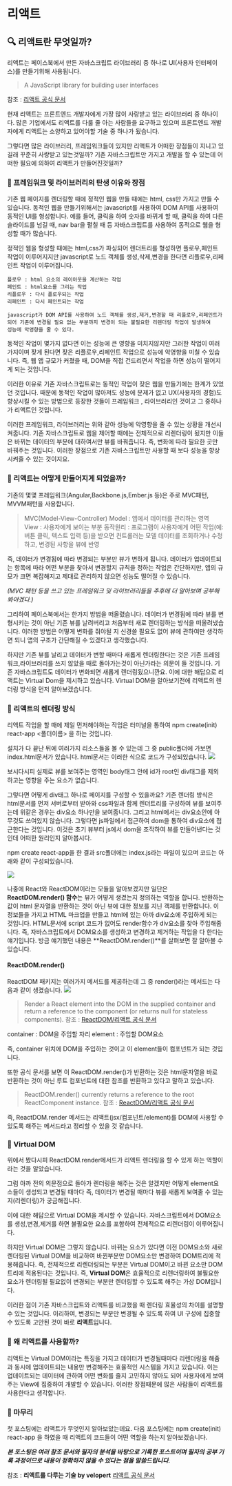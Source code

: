 # 리액트

## 🔍 리액트란 무엇일까?

리액트는 페이스북에서 만든 자바스크립트 라이브러리 중 하나로 UI(사용자 인터페이스)를 만들기위해 사용됩니다.

> A JavaScript library for building user interfaces

참조 : [리액트 공식 문서](https://reactjs.org/)

현재 리액트는 프론트엔드 개발자에게 가장 많이 사랑받고 있는 라이브러리 중 하나이다. 많은 기업에서도 리액트를 다룰 줄 아는 사람들을 요구하고 있으며 프론트엔드 개발자에게 리액트는 소양하고 있어야할 기술 중 하나가 됬습니다.

그렇다면 많은 라이브러리, 프레임워크들이 있지만 리액트가 어떠한 장점들이 지니고 있길래 꾸준히 사랑받고 있는것일까?
기존 자바스크립트만 가지고 개발을 할 수 있는데 어떠한 필요에 의하여 리액트가 만들어진것일까?

### 📌 프레임워크 및 라이브러리의 탄생 이유와 장점

기존 웹 페이지를 렌더링할 때에 정적인 웹을 만들 때에는 html, css만 가지고 만들 수 있습니다. 동적인 웹을 만들기위해서는 javascript를 사용하여 DOM API를 사용하여 동적인 UI를 형성합니다. 예를 들어, 클릭을 하여 숫자를 바뀌게 할 때, 클릭을 하여 다른 슬라이드를 넘길 때, nav bar을 펼칠 때 등 자바스크립트를 사용하여 동적으로 웹을 형성할 때가 많습니다.

정적인 웹을 형성할 때에는 html,css가 파싱되어 렌더트리를 형성하면 플로우,페인트 작업이 이루어지지만 javascript로 노드 객체를 생성,삭제,변경을 한다면 리플로우,리페인트 작업이 이루어집니다.

```
플로우 : html 요소의 레이아웃을 계산하는 작업
페인트 : html요소를 그리는 작업
리플로우 : 다시 플로우되는 작업
리페인트 : 다시 페인트되는 작업

javascript가 DOM API를 사용하여 노드 객체를 생성,제거,변경할 때 리플로우,리페인트가
되어 기존에 변경될 필요 없는 부분까지 변경이 되는 불필요한 리렌더링 작업이 발생하여
성능에 악영향을 줄 수 있다.
```

동적인 작업이 몇가지 없다면 이는 성능에 큰 영향을 미치지않지만 그러한 작업이 여러가지이며 잦게 된다면 잦은 리플로우,리페인트 작업으로 성능에 악영향을 미칠 수 있습니다. 즉, 웹 앱 규모가 커졌을 때, DOM을 직접 건드리면서 작업을 하면 성능이 떨어지게 되는 것입니다.

이러한 이유로 기존 자바스크립트로는 동적인 작업이 잦은 웹을 만들기에는 한계가 있었던 것입니다. 때문에 동적인 작업이 많아져도 성능에 문제가 없고 UX(사용자의 경험)도 향상시킬 수 있는 방법으로 등장한 것들이 프레임워크 , 라이브러리인 것이고 그 중하나가 리액트인 것입니다.

이러한 프레임워크, 라이브러리는 위와 같아 성능에 악영향을 줄 수 있는 상황을 개선시켜줍니다. 기존 자바스크립트로 웹을 제어할 때에는 전체적으로 리렌더링이 됬지만 이들은 바뀌는 데이터의 부분에 대하여서만 뷰를 바꿔줍니다. 즉, 변화에 따라 필요한 곳만 바꿔주는 것입니다.
이러한 장점으로 기존 자바스크립트만 사용할 때 보다 성능을 향상시켜줄 수 있는 것이지요.

### 📌 리액트는 어떻게 만들어지게 되었을까?

기존의 몇몇 프레임워크(Angular,Backbone.js,Ember.js 등)은 주로 MVC패턴, MVVM패턴을 사용합니다.

> MVC(Model-View-Controller)
> Model : 앱에서 데이터를 관리하는 영역
> View : 사용자에게 보이는 부분
> 동작원리 : 프로그램이 사용자에게 어떤 작업(예: 버튼 클릭, 텍스트 입력 등)을 받으면 컨트롤러는 모델 데이터를 조회하거나 수정하고, 변경된 사항을 뷰에 반영

즉, 데이터가 변경됨에 따라 변경되는 부분만 뷰가 변하게 됩니다.
데이터가 업데이트되는 항목에 따라 어떤 부분을 찾아서 변경할지 규칙을 정하는 작업은 간단하지만, 앱의 규모가 크면 복잡해지고 제대로 관리하지 않으면 성능도 떨어질 수 있습니다.

_(MVC 패턴 등을 쓰고 있는 프레임워크 및 라이브러리들을 추후에 더 알아보며 공부해봐야겠다.)_

그리하여 페이스북에서는 한가지 방법을 떠올렸습니다. 데이터가 변경됨에 따라 뷰를 변형시키는 것이 아닌 기존 뷰를 날려버리고 처음부터 새로 렌더링하는 방식을 떠올려냈습니다. 이러한 방법은 어떻게 변화를 줘야될 지 신경쓸 필요도 없어 뷰에 관하여만 생각하면 되니 앱의 구조가 간단해질 수 있겠다고 생각했습니다.

하지만 기존 뷰를 날리고 데이터가 변할 때마다 새롭게 렌더링한다는 것은 기존 프레임워크,라이브러리를 쓰지 않았을 때로 돌아가는것이 아닌가라는 의문이 들 것입니다.
기존 자바스크립트도 데이터가 변화되면 새롭게 렌더링됬으니깐요.
이에 대한 해답으로 리액트는 Virtual Dom을 제시하고 있습니다.
Virtual DOM을 알아보기전에 리액트의 렌더링 방식을 먼저 알아보겠습니다.

### 📌 리액트의 렌더링 방식

리액트 작업을 할 때에 제일 먼저해야하는 작업은 터미널을 통하여 npm create(init) react-app <폴더이름> 을 하는 것입니다.

설치가 다 끝난 뒤에 여러가지 리소스들을 볼 수 있는데 그 중 public폴더에 가보면 index.html문서가 있습니다.
html문서는 이러한 식으로 코드가 구성되있습니다.
![](https://images.velog.io/images/kcj_dev96/post/6093ec7b-eb6f-492d-a531-46ddb70493f3/react_posting3.png)

보시다시피 실제로 뷰를 보여주는 영역인 body태그 안에 id가 root인 div태그를 제외하고는 영향을 주는 요소가 없습니다.

그렇다면 어떻게 div태그 하나로 페이지를 구성할 수 있을까요?
기존 렌더링 방식은 html문서를 먼저 서버로부터 받아와 css파일과 함께 렌더트리를 구성하여 뷰를 보여주는데 위같은 경우는 div요소 하나만을 보여줍니다. 그리고 html에서는 div요소안에 아무것도 쓰여있지 않습니다.
그렇다면 js파일에서 접근하여 dom을 통하여 div요소에 접근한다는 것입니다. 이것은 초기 뷰부터 js에서 dom을 조작하여 뷰를 만들어낸다는 것인데 어떠한 원리인지 알아봅시다.

npm create react-app을 한 결과 src폴더에는 index.js라는 파일이 있으며 코드는 아래와 같이 구성되있습니다.

![](https://images.velog.io/images/kcj_dev96/post/23a2f29f-bd53-4ece-bee9-b5678ea89bbb/reactPosting4.png)

나중에 React와 ReactDOM이라는 모듈을 알아보겠지만 일단은 **ReactDOM.render() 함수**는 뷰가 어떻게 생겼는지 정의하는 역할을 합니다.
반환하는 값이 html 문자열을 반환하는 것이 아닌 뷰에 대한 정보를 지닌 객체를 반환합니다.
이 정보들을 가지고 HTML 마크업을 만들고 html에 있는 아까 div요소에 주입하게 되는 것입니다.
HTML문서에 script 코드가 없어도 render함수가 div요소를 찾아 주입해줍니다.
즉, 자바스크립트에서 DOM요소를 생성하고 변경하고 제거하는 작업을 다 한다는 얘기입니다.
방금 얘기했던 내용은 **ReactDOM.render()**를 살펴보면 잘 알아볼 수 있습니다.

#### ReactDOM.render()

ReactDOM 패키지는 여러가지 메서드를 제공하는데 그 중 render()라는 메서드는 다음과 같이 생겼습니다.
![](https://images.velog.io/images/kcj_dev96/post/22e16d89-93ef-45f5-82a9-5c0b21c8c7fc/reactposting5.png)

> Render a React element into the DOM in the supplied container and return a reference to the component (or returns null for stateless components).
> 참조 : [ReactDOM/리액트 공식 문서](https://reactjs.org/docs/react-dom.html)

container : DOM을 주입할 자리
element : 주입할 DOM요소

즉, container 위치에 DOM을 주입하는 것이고 이 element들이 컴포넌트가 되는 것입니다.

또한 공식 문서를 보면 이 ReactDOM.render()가 반환하는 것은 html문자열을 바로 반환하는 것이 아닌 루트 컴포넌트에 대한 참조를 반환하고 있다고 말하고 있습니다.

> ReactDOM.render() currently returns a reference to the root ReactComponent instance.
> 참조 : [ReactDOM/리액트 공식 문서](https://reactjs.org/docs/react-dom.html)

즉, ReactDOM.render 메서드는 리액트(jsx/컴포넌트/element)를 DOM에 사용할 수 있도록 해주는 메서드라고 정리할 수 있을 것 같습니다.

### 📌 Virtual DOM

위에서 봤다시피 ReactDOM.render메서드가 리액트 렌더링을 할 수 있게 하는 역할이라는 것을 알았습니다.

그럼 아까 전의 의문점으로 돌아가 렌더링을 해주는 것은 알겠지만 어떻게
element요소들이 생성되고 변경될 때마다 즉, 데이터가 변경될 때마다 뷰를 새롭게 보여줄 수 있는지(리렌더링)가 궁금해집니다.

이에 대한 해답으로 Virtual DOM을 제시할 수 있습니다.
자바스크립트에서 DOM요소를 생성,변경,제거를 하면 불필요한 요소를 포함하여 전체적으로 리렌더링이 이루어집니다.

하지만 Virtual DOM은 그렇지 않습니다.
바뀌는 요소가 있다면 이전 DOM요소와 새로 렌더링된 Virtual DOM을 비교하여 바뀐부분만 DOM요소만 변경하여 DOM트리에 적용해줍니다.
즉, 전체적으로 리렌더링되는 부분은 Virtual DOM이고 바뀐 요소만 DOM트리에 적용된다는 것입니다.
즉, **Virtual DOM**은 효율적으로 리렌더링하여 불필요한 요소가 렌더링될 필요없이 변경되는 부분만 렌더링할 수 있도록 해주는 가상 DOM입니다.

이러한 점이 기존 자바스크립트와 리액트를 비교했을 때 렌더링 효율성의 차이를 설명할 수 있는 것입니다.
이리하여, 변경되는 부분만 변경될 수 있도록 하여 UI 구성에 집중할 수 있도록 고안된 것이 바로 **리액트**입니다.

### 📌 왜 리액트를 사용할까?

리액트는 Virtual DOM이라는 특징을 가지고 데이터가 변경될때마다 리렌더링을 해줌과 동시에 업데이트되는 내용만 변경해주는 효율적인 시스템을 가지고 있습니다.
이는 업데이트되는 데이터에 관하여 어떤 변화를 줄지 고민하지 않아도 되어 사용자에게 보여주는 View에 집중하여 개발할 수 있습니다.
이러한 장점때문에 많은 사람들이 리액트를 사용한다고 생각합니다.

### 👋 마무리

첫 포스팅에는 리액트가 무엇인지 알아보았는데요.
다음 포스팅에는 npm create(init) react-app 을 하였을 때 리액트의 코드들이 어떤 역할을 하는지 알아보겠습니다.

_**본 포스팅은 여러 참조 문서와 필자의 분석을 바탕으로 기록한 포스트이며 필자의 공부 기록 과정이므로 내용이 정확하지 않을 수 있다는 점을 말씀드립니다.**_

참조 :
**리액트를 다루는 기술 by velopert**
[리액트 공식 문서](https://ko.reactjs.org/)
